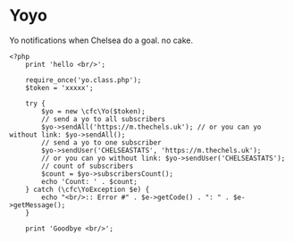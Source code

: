# Yoyo
Yo notifications when Chelsea do a goal. no cake.


    <?php
    	print 'hello <br/>';
    	
        require_once('yo.class.php');
        $token = 'xxxxx';
    
        try {
            $yo = new \cfc\Yo($token);
            // send a yo to all subscribers
            $yo->sendAll('https://m.thechels.uk'); // or you can yo without link: $yo->sendAll();
            // send a yo to one subscriber
            $yo->sendUser('CHELSEASTATS', 'https://m.thechels.uk'); 
            // or you can yo without link: $yo->sendUser('CHELSEASTATS');
            // count of subscribers
            $count = $yo->subscribersCount();
            echo 'Count: ' . $count;
        } catch (\cfc\YoException $e) {
            echo "<br/>:: Error #" . $e->getCode() . ": " . $e->getMessage();
        }
    
    	print 'Goodbye <br/>';
